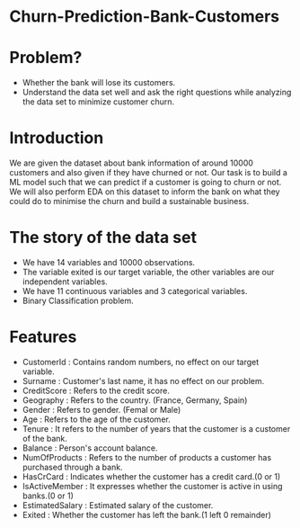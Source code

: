# Churn-Prediction-Bank-Customers
# Problem?
- Whether the bank will lose its customers.
- Understand the data set well and ask the right questions while analyzing the data set to minimize customer churn.
# Introduction
We are given the dataset about bank information of around 10000 customers and also given if they have churned or not. Our task is to build a ML model such that we can predict if a customer is going to churn or not. We will also perform EDA on this dataset to inform the bank on what they could do to minimise the churn and build a sustainable business.
# The story of the data set
- We have 14 variables and 10000 observations.
- The variable exited is our target variable, the other variables are our independent variables.
- We have 11 continuous variables and 3 categorical variables.
- Binary Classification problem.
# Features
- CustomerId : Contains random numbers, no effect on our target variable.
- Surname : Customer's last name, it has no effect on our problem.
- CreditScore : Refers to the credit score.
- Geography : Refers to the country. (France, Germany, Spain)
- Gender : Refers to gender. (Femal or Male)
- Age : Refers to the age of the customer.
- Tenure : It refers to the number of years that the customer is a customer of the bank.
- Balance : Person's account balance.
- NumOfProducts : Refers to the number of products a customer has purchased through a bank.
- HasCrCard : Indicates whether the customer has a credit card.(0 or 1)
- IsActiveMember : It expresses whether the customer is active in using banks.(0 or 1)
- EstimatedSalary : Estimated salary of the customer.
- Exited : Whether the customer has left the bank.(1 left 0 remainder)
